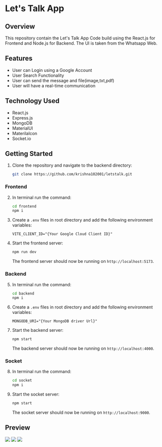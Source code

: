 <h1>Let's Talk App</h1>

## Overview

This repository contain the Let's Talk App Code build using the React.js for Frontend and Node.js for Backend. The UI is taken from the Whatsapp Web.

## Features

- User can Login using a Google Account
- User Search Functionality
- User can send the message and file(image,txt,pdf)
- User will have a real-time communication

## Technology Used

- React.js
- Express.js
- MongoDB
- MaterialUI
- MaterilaIcon
- Socket.io

## Getting Started

1. Clone the repository and navigate to the backend directory:

   ```bash
   git clone https://github.com/krishna102001/letstalk.git
   ```

### Frontend

2. In terminal run the command:

   ```bash
   cd frontend
   npm i
   ```

3. Create a `.env` files in root directory and add the following environment variables:

   ```env
   VITE_CLIENT_ID="{Your Google Cloud Client ID}"
   ```

4. Start the frontend server:

   ```bash
   npm run dev
   ```

   The frontend server should now be running on `http://localhost:5173`.

### Backend

5. In terminal run the command:

   ```bash
   cd backend
   npm i
   ```

6. Create a `.env` files in root directory and add the following environment variables:

   ```env
   MONGODB_URI="{Your MongoDB driver Url}"
   ```

7. Start the backend server:

   ```bash
   npm start
   ```

   The backend server should now be running on `http://localhost:4000`.

### Socket

8. In terminal run the command:

   ```bash
   cd socket
   npm i
   ```

9. Start the socket server:

   ```bash
   npm start
   ```

   The socket server should now be running on `http://localhost:9000`.

## Preview

<img src="https://github.com/krishna102001/letstalk/blob/master/Preview/Screenshot%202024-06-17%20at%206.56.03%E2%80%AFPM.png?raw=true" />

<img src="https://github.com/krishna102001/letstalk/blob/master/Preview/Screenshot%202024-06-17%20at%206.56.39%E2%80%AFPM.png?raw=true" />

<img src="https://github.com/krishna102001/letstalk/blob/master/Preview/Screenshot%202024-06-17%20at%206.57.00%E2%80%AFPM.png?raw=true" />
